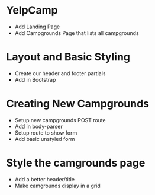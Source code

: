 # YelpCamp

* Add Landing Page
* Add Campgrounds Page that lists all campgrounds

# Layout and Basic Styling

* Create our header and footer partials
* Add in Bootstrap

# Creating New Campgrounds

* Setup new campgrounds POST route
* Add in body-parser
* Setup route to show form
* Add basic unstyled form

# Style the camgrounds page

* Add a better header/title
* Make camgrounds display in a grid